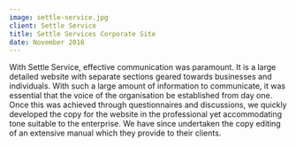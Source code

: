 ```yaml
---
image: settle-service.jpg
client: Settle Service
title: Settle Services Corporate Site
date: November 2016
---
```


With Settle Service, effective communication was paramount. It is a large detailed website with separate sections geared towards businesses and individuals. With such a large amount of information to communicate, it was essential that the voice of the organisation be established from day one. Once this was achieved through questionnaires and discussions, we quickly developed the copy for the website in the professional yet accommodating tone suitable to the enterprise. We have since undertaken the copy editing of an extensive manual which they provide to their clients.
